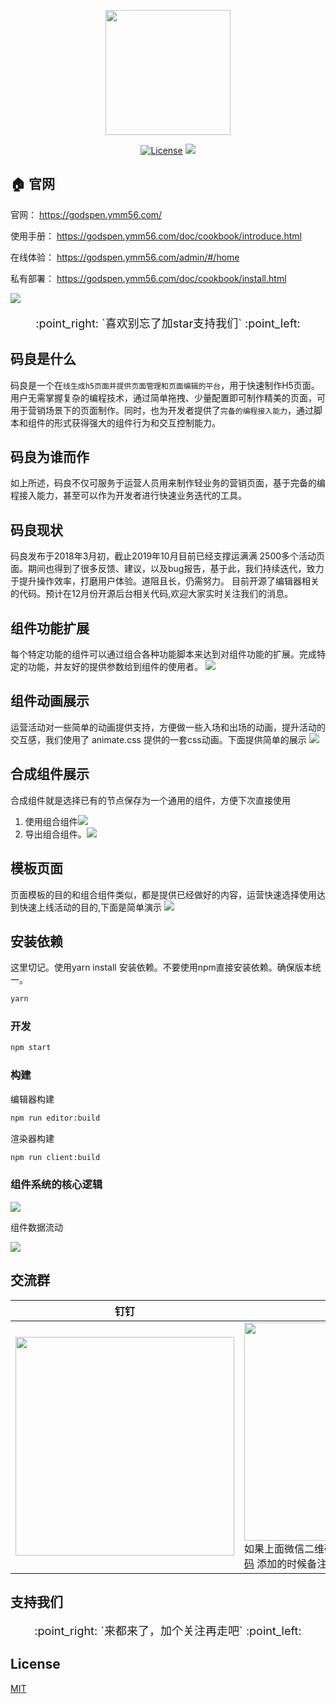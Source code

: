 
 
<p align="center"><a href="https://godspen.ymm56.com/" target="_blank" rel="noopener noreferrer"><img width="200" src="https://godspen.ymm56.com/doc/logo.png"></a></p>

<p align="center">
  <a href="https://godspen.ymm56.com/"><img src="https://img.shields.io/github/license/ymm-tech/gods-pen" alt="License"></a>
  <a href="https://godspen.ymm56.com/"><img src="https://img.shields.io/github/package-json/v/ymm-tech/gods-pen"></a>

</p>

##  :house: 官网
  
  官网： https://godspen.ymm56.com/

  使用手册： https://godspen.ymm56.com/doc/cookbook/introduce.html

  在线体验： https://godspen.ymm56.com/admin/#/home
  
  私有部署： https://godspen.ymm56.com/doc/cookbook/install.html


![](https://ymm-maliang.oss-cn-hangzhou.aliyuncs.com/ymm-maliang/access/ymm_1539588655850.png)


 <p style="font-size:18px;" align="center">:point_right: `喜欢别忘了加star支持我们` :point_left:</p>


## 码良是什么

码良是一个在`线生成h5页面并提供页面管理和页面编辑的平台`，用于快速制作H5页面。用户无需掌握复杂的编程技术，通过简单拖拽、少量配置即可制作精美的页面，可用于营销场景下的页面制作。同时，也为开发者提供了`完备的编程接入能力`，通过脚本和组件的形式获得强大的组件行为和交互控制能力。

## 码良为谁而作

如上所述，码良不仅可服务于运营人员用来制作轻业务的营销页面，基于完备的编程接入能力，甚至可以作为开发者进行快速业务迭代的工具。

## 码良现状

码良发布于2018年3月初，截止2019年10月目前已经支撑运满满 2500多个活动页面。期间也得到了很多反馈、建议，以及bug报告，基于此，我们持续迭代，致力于提升操作效率，打磨用户体验。道阻且长，仍需努力。 目前开源了编辑器相关的代码。预计在12月份开源后台相关代码,欢迎大家实时关注我们的消息。


## 组件功能扩展
每个特定功能的组件可以通过组合各种功能脚本来达到对组件功能的扩展。完成特定的功能，并友好的提供参数给到组件的使用者。
![](https://ymm-maliang.oss-cn-hangzhou.aliyuncs.com/ymm-maliang/resource/ymm_1570591673129.png)

## 组件动画展示
运营活动对一些简单的动画提供支持，方便做一些入场和出场的动画，提升活动的交互感，我们使用了 animate.css 提供的一套css动画。下面提供简单的展示
![](https://ymm-maliang.oss-cn-hangzhou.aliyuncs.com/ymm-maliang/access/ymm_1539761082989.gif)

## 合成组件展示
合成组件就是选择已有的节点保存为一个通用的组件，方便下次直接使用

1. 使用组合组件![](https://ymm-maliang.oss-cn-hangzhou.aliyuncs.com/ymm-maliang/access/ymm_1539760696547.gif) 
2. 导出组合组件。![](https://ymm-maliang.oss-cn-hangzhou.aliyuncs.com/ymm-maliang/access/ymm_1539760806761.gif)

## 模板页面
页面模板的目的和组合组件类似，都是提供已经做好的内容，运营快速选择使用达到快速上线活动的目的,下面是简单演示
![](https://ymm-maliang.oss-cn-hangzhou.aliyuncs.com/ymm-maliang/access/ymm_1539760521686.gif)


## 安装依赖
这里切记。使用yarn install 安装依赖。不要使用npm直接安装依赖。确保版本统一。
```bash
yarn
```

### 开发

```bash
npm start
```

### 构建

编辑器构建

```bash
npm run editor:build
```

渲染器构建

```bash
npm run client:build
```

### 组件系统的核心逻辑

![](https://ymm-maliang.oss-cn-hangzhou.aliyuncs.com/ymm-maliang/access/ymm_1564657535536.jpg)

组件数据流动

![](http://on-img.com/chart_image/5b486756e4b09a67416957fc.png)

## 交流群

|钉钉 | 微信  |
| ------------- | ----------- |
|<img src="https://ymm-maliang.oss-cn-hangzhou.aliyuncs.com/ymm-maliang/resource/ymm_1564716741064.jpeg" width="350px">|<img src="https://godspen.oss-cn-shanghai.aliyuncs.com/godspen/qrcode/qrcode.jpeg?t=3" width="349px"><br>如果上面微信二维码过期。[点击我查看最新二维码](https://godspen.oss-cn-shanghai.aliyuncs.com/godspen/qrcode/qrcode.jpeg) 添加的时候备注上 `码良`|


## 支持我们
 <p style="font-size:18px;" align="center">:point_right: `来都来了，加个关注再走吧` :point_left:</p>


## License

[MIT](http://opensource.org/licenses/MIT)


